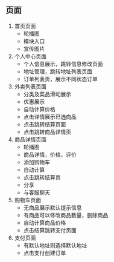 ## 页面
1. 首页页面
    - 轮播图
    - 模块入口
    - 宣传图片
2. 个人中心页面
    - 个人信息展示，跳转信息修改页面
    - 地址管理，跳转地址列表页面
    - 订单列表页，展示不同状态订单
3. 外卖列表页面
    - 分类及菜品滑动展示
    - 优惠展示
    - 自动计算价格
    - 点击详情展示已选商品
    - 点击跳转结算页面
    - 点击跳转商品详情页
4. 商品详情页面
    - 轮播图
    - 商品详情，价格，评价
    - 添加购物车
    - 自动计算
    - 点击跳转结算页
    - 分享
    - 与客服聊天
5. 购物车页面
    - 无商品展示默认提示信息
    - 有商品可以修改商品数量，删除商品
    - 自动计算商品价格
    - 点击结算跳转支付页面
6. 支付页面
    - 有默认地址则选择默认地址
    - 点击支付创建订单
